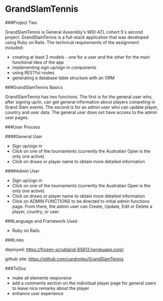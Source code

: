 # GrandSlamTennis

###Project Two

GrandSlamTennis is General Assembly's WDI-ATL cohort 5's second project. GrandSlamTennis is a full-stack application that was developed using Ruby on Rails.  The technical requirements of the assignment included:

* creating at least 2 models - one for a user and the other for the main functional idea of the app
* implementing sign up/sign in components
* using RESTful routes
* generating a database table structure with an ORM 



###GrandSlamTennis Basics

GrandSlamTennis has two functions.  The first is for the general user who, after signing up/in, can get general information about players competing in Grand Slam events.  The second is for an admin user who can update player, country and user data.  The general user does not have access to the admin user pages. 


###User Process

####General User
* Sign up/sign in
* Click on one of the tournaments (currently the Australian Open is the only one active)
* Click on draws or player name to obtain more detailed information

####Admin User
* Sign up/sign in
* Click on one of the tournaments (currently the Australian Open is the only one active)
* Click on draws or player name to obtain more detailed information
* Click on ADMIN FUNCTIONS to be directed to initial admin functions page.  From there, the admin user can Create, Update, Edit or Delete a player, country, or user.



###Language and Framework Used

* Ruby on Rails



###Links

deployed: https://frozen-scrubland-65613.herokuapp.com/ 

github site: https://github.com/cardnoles/GrandSlamTennis

###ToDos

* make all elements responsive
* add a comments section on the individual player page for general users to leave nice remarks about the player
* enhance user experience
